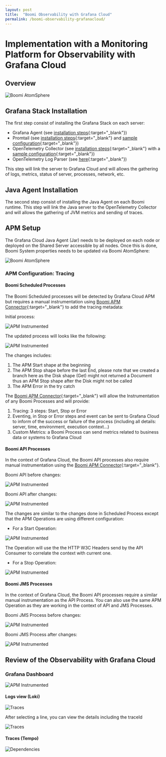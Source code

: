 ```yaml
---
layout: post
title:  "Boomi Observability with Grafana Cloud"
permalink: /boomi-observability-grafanacloud/
---
```

Implementation with a Monitoring Platform for Observability with Grafana Cloud
===========================================================

## Overview

![Boomi AtomSphere](/assets/boomi-observability-grafanacloud/grafanacloud.png)

## Grafana Stack Installation

The first step consist of installing the Grafana Stack on each server:

- Grafana Agent (see [installation steps](https://grafana.com/docs/grafana-cloud/agent/){:target="_blank"})
- Promtail (see [installation steps](https://grafana.com/docs/loki/latest/clients/promtail/installation/){:target="_blank"} and [sample configuration](https://github.com/anthonyrabiaza/opentelemetry-log-parser#promtail-configuration){:target="_blank"})
- OpenTelemetry Collector (see [installation steps](https://opentelemetry.io/docs/collector/getting-started/){:target="_blank"} with a [sample configuration](https://github.com/anthonyrabiaza/opentelemetry-log-parser#configure-opentelemetry-collector){:target="_blank"})
- OpenTelemetry Log Parser (see [here](https://github.com/anthonyrabiaza/opentelemetry-log-parser){:target="_blank"})

This step will link the server to Grafana Cloud and will allows the gathering of logs, metrics, status of server, processes, network, etc.

## Java Agent Installation

The second step consist of installing the Java Agent on each Boomi runtime. This step will link the Java server to the OpenTelemetry Collector and will allows the gathering of JVM metrics and sending of traces.

## APM Setup

The Grafana Cloud Java Agent (Jar) needs to be deployed on each node or deployed on the Shared Server accessible by all nodes. Once this is done, Boomi System properties needs to be updated via Boomi AtomSphere:  

![Boomi AtomSphere](/assets/boomi-observability-grafanacloud/boomi-config-grafanacloud.png)

### APM Configuration: Tracing

#### Boomi Scheduled Processes

The Boomi Scheduled processes will be detected by Grafana Cloud APM but requires a manual instrumentation using [Boomi APM Connector](https://github.com/anthonyrabiaza/boomiapm){:target="_blank"} to add the tracing metadata:  

Initial process:

![APM Instrumented](/assets/boomi-observability-grafanacloud/boomi-process-1.png)  

The updated process will looks like the following:  

![APM Instrumented](/assets/boomi-observability-grafanacloud/boomi-process-1-apm.png)  

The changes includes:

1.  The APM Start shape at the beginning
2.  The APM Stop shape before the last End, please note that we created a branch here as the Disk shape (Get) might not returned a Document thus an APM Stop shape after the Disk might not be called
3.  The APM Error in the try catch

The [Boomi APM Connector](https://github.com/anthonyrabiaza/boomiapm){:target="_blank"} will allow the Instrumentation of any Boomi Processes and will provide:

1.  Tracing: 3 steps: Start, Stop or Error
2.  Eventing, in Stop or Error steps and event can be sent to Grafana Cloud to inform of the success or failure of the process (including all details: server, time, environment, execution context...)
3.  Custom Metrics: a Boomi Process can send metrics related to business data or systems to Grafana Cloud

#### Boomi API Processes

In the context of Grafana Cloud, the Boomi API processes also require manual instrumentation using the [Boomi APM Connector](https://github.com/anthonyrabiaza/boomiapm){:target="_blank"}. 

Boomi API before changes:

![APM Instrumented](/assets/boomi-observability-grafanacloud/boomi-process-2.png)  

Boomi API after changes:

![APM Instrumented](/assets/boomi-observability-grafanacloud/boomi-process-2-apm.png)  

The changes are similar to the changes done in Scheduled Process except that the APM Operations are using different configuration:

- For a Start Operation: 

![APM Instrumented](/assets/boomi-observability-grafanacloud/boomi-op-start.png)  

The Operation will use the the HTTP W3C Headers send by the API Consumer to correlate the context with current one.

- For a Stop Operation:

![APM Instrumented](/assets/boomi-observability-grafanacloud/boomi-op-stop.png)

#### Boomi JMS Processes

In the context of Grafana Cloud, the Boomi API processes require a similar manual instrumentation as the API Process. You can also use the same APM Operation as they are working in the context of API and JMS Processes.

Boomi JMS Process before changes:

![APM Instrumented](/assets/boomi-observability-grafanacloud/boomi-process-3.png)  

Boomi JMS Process after changes:

![APM Instrumented](/assets/boomi-observability-grafanacloud/boomi-process-3-apm.png)  

## Review of the Observability with Grafana Cloud

### Grafana Dashboard

![APM Instrumented](/assets/boomi-observability-grafanacloud/overview.png)  

#### Logs view (Loki)

![Traces](/assets/boomi-observability-grafanacloud/logs.png)

After selecting a line, you can view the details including the traceId

![Traces](/assets/boomi-observability-grafanacloud/logs_details.png)

#### Traces (Tempo)

![Dependencies](/assets/boomi-observability-grafanacloud/logs_traces.png)